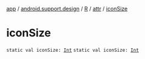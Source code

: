 [app](../../../index.md) / [android.support.design](../../index.md) / [R](../index.md) / [attr](index.md) / [iconSize](./icon-size.md)

# iconSize

`static val iconSize: `[`Int`](https://kotlinlang.org/api/latest/jvm/stdlib/kotlin/-int/index.html)
`static val iconSize: `[`Int`](https://kotlinlang.org/api/latest/jvm/stdlib/kotlin/-int/index.html)